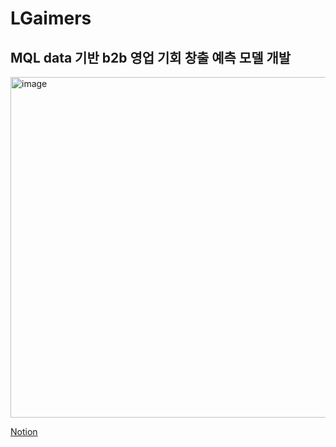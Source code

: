 # LGaimers
## MQL data 기반 b2b 영업 기회 창출 예측 모델 개발
<img width="545" alt="image" src="https://github.com/gmlgml5023/LGaimers/assets/135304794/cd14fa4b-1849-454b-bfbf-f097adcee539">



[Notion](https://magnetic-heron-6b4.notion.site/MQL-b2b-8f213398be00478f85351312363543cc)
